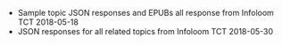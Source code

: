 * Sample topic JSON responses and EPUBs all response from Infoloom TCT 2018-05-18
* JSON responses for all related topics from Infoloom TCT 2018-05-30
 